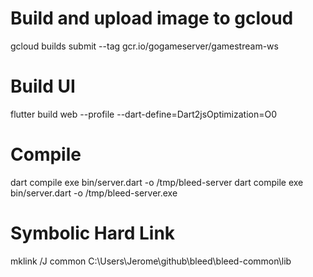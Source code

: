 # Build and upload image to gcloud
gcloud builds submit --tag gcr.io/gogameserver/gamestream-ws

# Build UI
flutter build web --profile --dart-define=Dart2jsOptimization=O0

# Compile
dart compile exe bin/server.dart -o /tmp/bleed-server
dart compile exe bin/server.dart -o /tmp/bleed-server.exe

# Symbolic Hard Link
mklink /J common C:\Users\Jerome\github\bleed\bleed-common\lib
